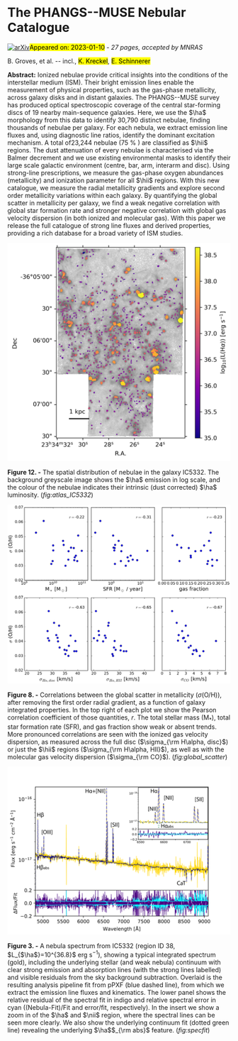 <div class="macros" style="visibility:hidden;">
$\newcommand{\ensuremath}{}$
$\newcommand{\xspace}{}$
$\newcommand{\object}[1]{\texttt{#1}}$
$\newcommand{\farcs}{{.}''}$
$\newcommand{\farcm}{{.}'}$
$\newcommand{\arcsec}{''}$
$\newcommand{\arcmin}{'}$
$\newcommand{\ion}[2]{#1#2}$
$\newcommand{\textsc}[1]{\textrm{#1}}$
$\newcommand{\hl}[1]{\textrm{#1}}$
$\newcommand{\footnote}[1]{}$
$\newcommand{\change}[1]{{\color{red}#1}}$
$\newcommand{\oiii}{[O \textsc{iii}]}$
$\newcommand{\nii}{[N \textsc{ii}]}$
$\newcommand{\sii}{[S \textsc{ii}]}$
$\newcommand{\oi}{[O \textsc{i}]}$
$\newcommand{\niion}{[N \textsc{i}]}$
$\newcommand{\hei}{[He \textsc{i}]}$
$\newcommand{\siii}{[S \textsc{iii}]}$
$\newcommand{\oii}{[O \textsc{ii}]}$
$\newcommand{\Mgb}{Mg\textit{b}}$
$\newcommand{\NaI}{Na \textsc{I}}$
$\newcommand{\hii}{H \textsc{ii}}$
$\newcommand{\ha}{\mbox{\rmn{H}\alpha}}$
$\newcommand{\hb}{\mbox{\rmn{H}\beta}}$
$\newcommand{\Rtwofive}{\mbox{R_25}}$
$\newcommand{\kms}{\mathrm{km s}^{-1}}$
$\newcommand{\re}{R_\mathrm{e}}$
$\newcommand{\Msun}{\mathrm{M}_{\sun}}$
$\newcommand{\Lsun}{\mathrm{L}_{\sun}}$
$\newcommand{\reff}{r_{\rm eff}}$
$\newcommand{\DAP}{{\tt DAP}}$
$\newcommand{\MAPS}{{\tt MAPS}}$
$\newcommand{\thebibliography}{\DeclareRobustCommand{\VAN}[3]{##3}\VANthebibliography}$</div>

<div class="macros" style="visibility:hidden;">
$\newcommand{\ensuremath}{}$
$\newcommand{\xspace}{}$
$\newcommand{\object}[1]{\texttt{#1}}$
$\newcommand{\farcs}{{.}''}$
$\newcommand{\farcm}{{.}'}$
$\newcommand{\arcsec}{''}$
$\newcommand{\arcmin}{'}$
$\newcommand{\ion}[2]{#1#2}$
$\newcommand{\textsc}[1]{\textrm{#1}}$
$\newcommand{\hl}[1]{\textrm{#1}}$
$\newcommand{\footnote}[1]{}$
$\newcommand{\change}[1]{{\color{red}#1}}$
$\newcommand{\oiii}{[O \textsc{iii}]}$
$\newcommand{\nii}{[N \textsc{ii}]}$
$\newcommand{\sii}{[S \textsc{ii}]}$
$\newcommand{\oi}{[O \textsc{i}]}$
$\newcommand{\niion}{[N \textsc{i}]}$
$\newcommand{\hei}{[He \textsc{i}]}$
$\newcommand{\siii}{[S \textsc{iii}]}$
$\newcommand{\oii}{[O \textsc{ii}]}$
$\newcommand{\Mgb}{Mg\textit{b}}$
$\newcommand{\NaI}{Na \textsc{I}}$
$\newcommand{\hii}{H \textsc{ii}}$
$\newcommand{\ha}{\mbox{\rmn{H}\alpha}}$
$\newcommand{\hb}{\mbox{\rmn{H}\beta}}$
$\newcommand{\Rtwofive}{\mbox{R_25}}$
$\newcommand{\kms}{\mathrm{km s}^{-1}}$
$\newcommand{\re}{R_\mathrm{e}}$
$\newcommand{\Msun}{\mathrm{M}_{\sun}}$
$\newcommand{\Lsun}{\mathrm{L}_{\sun}}$
$\newcommand{\reff}{r_{\rm eff}}$
$\newcommand{\DAP}{{\tt DAP}}$
$\newcommand{\MAPS}{{\tt MAPS}}$
$\newcommand{\thebibliography}{\DeclareRobustCommand{\VAN}[3]{##3}\VANthebibliography}$</div>



<div id="title">

# The PHANGS--MUSE Nebular Catalogue

</div>
<div id="comments">

[![arXiv](https://img.shields.io/badge/arXiv-2301.03811-b31b1b.svg)](https://arxiv.org/abs/2301.03811)<mark>Appeared on: 2023-01-10</mark> - _27 pages, accepted by MNRAS_

</div>
<div id="authors">

B. Groves, et al. -- incl., <mark><mark>K. Kreckel</mark></mark>, <mark><mark>E. Schinnerer</mark></mark>

</div>
<div id="abstract">

**Abstract:** Ionized nebulae provide critical insights into the conditions of the interstellar medium (ISM). Their bright emission lines enable the measurement of physical properties, such as the gas-phase metallicity, across galaxy disks and in distant galaxies. The PHANGS--MUSE survey has produced optical spectroscopic coverage of the central star-forming discs of 19 nearby main-sequence galaxies. Here, we use the $\ha$ morphology from this data to identify 30,790 distinct nebulae, finding thousands of nebulae per galaxy. For each nebula, we extract emission line fluxes and, using diagnostic line ratios, identify the dominant excitation mechanism. A total of23,244 nebulae (75 \% ) are classified as $\hii$ regions. The dust attenuation of every nebulae is characterised via the Balmer decrement and we use existing environmental masks to identify their large scale galactic environment (centre, bar, arm, interarm and disc). Using strong-line prescriptions, we measure the gas-phase oxygen abundances (metallicity) and ionization parameter for all $\hii$ regions.  With this new catalogue, we measure the radial metallicity gradients and explore second order metallicity variations within each galaxy. By quantifying the global scatter in metallicity per galaxy, we find a weak negative correlation with global star formation rate and stronger negative correlation with global gas velocity dispersion (in both ionized and molecular gas). With this paper we release the full catalogue of strong line fluxes and derived properties, providing a rich database for a broad variety of ISM studies.

</div>

<div id="div_fig1">

<img src="tmp_2301.03811/./atlas_full/IC5332_muse_nebulae.png" alt="Fig12" width="100%"/>

**Figure 12. -** The spatial distribution of nebulae in the galaxy IC5332. The background greyscale image shows the $\ha$ emission in log scale, and the colour of the nebulae indicates their intrinsic (dust corrected) $\ha$ luminosity. (*fig:atlas_IC5332*)

</div>
<div id="div_fig2">

<img src="tmp_2301.03811/./figures/Figure_global_metal.png" alt="Fig8" width="100%"/>

**Figure 8. -** Correlations between the global scatter in metallicity ($\sigma$(O/H)), after removing the first order radial gradient, as a function of galaxy integrated properties. In the top right of each plot we show the Pearson correlation coefficient of those quantities, $r$. The total stellar mass (M$_*$), total star formation rate (SFR), and gas fraction show weak or absent trends. More pronounced  correlations are seen with the ionized gas velocity dispersion, as measured across the full disc ($\sigma_{\rm H\alpha, disc}$) or just the $\hii$ regions ($\sigma_{\rm H\alpha, HII}$), as well as with the molecular gas velocity dispersion ($\sigma_{\rm CO}$).   (*fig:global_scatter*)

</div>
<div id="div_fig3">

<img src="tmp_2301.03811/./figures/IC5332_38_spectralfit.png" alt="Fig3" width="100%"/>

**Figure 3. -** A nebula spectrum from IC5332 (region ID 38, $L_{$\ha$}=10^{36.8}$ erg s$^{-1}$), showing a typical integrated spectrum (gold), including the underlying stellar (and weak nebula) continuum with clear strong emission and absorption lines (with the strong lines labelled) and visible residuals from the sky background subtraction. Overlaid is the resulting analysis pipeline fit from pPXF (blue dashed line), from which we extract the emission line fluxes and kinematics. The lower panel shows the relative residual of the spectral fit in indigo and relative spectral error in cyan ((Nebula-Fit)/Fit and error/fit, respectively). In the insert we show a zoom in of the $\ha$ and $\nii$ region, where the spectral lines can be seen more clearly. We also show the underlying continuum fit (dotted green line) revealing the underlying $\ha$$_{\rm abs}$ feature. (*fig:specfit*)

</div>